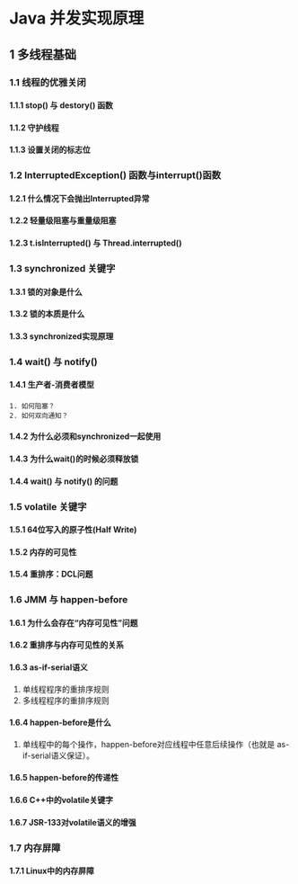 # Java 并发实现原理

## 1 多线程基础

### 1.1 线程的优雅关闭

#### 1.1.1 stop() 与 destory() 函数

#### 1.1.2 守护线程

#### 1.1.3 设置关闭的标志位

### 1.2 InterruptedException() 函数与interrupt()函数

#### 1.2.1 什么情况下会抛出Interrupted异常

#### 1.2.2 轻量级阻塞与重量级阻塞

#### 1.2.3 t.isInterrupted() 与 Thread.interrupted()

### 1.3 synchronized 关键字

#### 1.3.1 锁的对象是什么

#### 1.3.2 锁的本质是什么

#### 1.3.3 synchronized实现原理

### 1.4 wait() 与 notify()

#### 1.4.1 生产者-消费者模型

    1. 如何阻塞？
    2. 如何双向通知？

#### 1.4.2 为什么必须和synchronized一起使用

#### 1.4.3 为什么wait()的时候必须释放锁

#### 1.4.4 wait() 与 notify() 的问题

### 1.5 volatile 关键字

#### 1.5.1 64位写入的原子性(Half Write)

#### 1.5.2 内存的可见性

#### 1.5.4 重排序：DCL问题

### 1.6 JMM 与 happen-before

#### 1.6.1 为什么会存在“内存可见性”问题

#### 1.6.2 重排序与内存可见性的关系

#### 1.6.3 as-if-serial语义

1. 单线程程序的重排序规则
2. 多线程程序的重排序规则

#### 1.6.4 happen-before是什么

1. 单线程中的每个操作，happen-before对应线程中任意后续操作（也就是 as-if-serial语义保证）。

#### 1.6.5 happen-before的传递性

#### 1.6.6 C++中的volatile关键字

#### 1.6.7 JSR-133对volatile语义的增强

### 1.7 内存屏障

#### 1.7.1 Linux中的内存屏障
